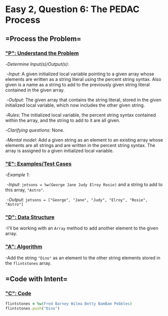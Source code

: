# Easy 2, Question 6: The PEDAC Process



## =Process the Problem=



### <u>"P": Understand the Problem</u>



-*Determine Input(s)/Output(s)*:

​	-*Input*: A given initialized local variable pointing to a given array whose elements are written as a string literal using the percent string syntax. Also given is a name as a string to add to the previously given string literal contained in the given array.

​	-*Output*: The given array that contains the string literal, stored in the given initialized local variable, which now includes the other given string.



-*Rules*: The initialized local variable, the percent string syntax contained within the array, and the string to add to it are all given.



-*Clarifying questions*: None.



-*Mental model*: Add a given string as an element to an existing array whose elements are all strings and are written in the percent string syntax. The array is assigned to a given initialized local variable.



### <u>"E": Examples/Test Cases</u>



-*Example 1*: 

​	-*Input*: ```jetsons = %w(George Jane Judy Elroy Rosie)``` and a string to add to this array, ```"Astro"```.

​	-*Output*: ```jetsons = ["George", "Jane", "Judy", "Elroy", "Rosie", "Astro"]```



### <u>"D": Data Structure</u>



-I'll be working with an ```Array``` method to add another element to the given array.



### <u>"A": Algorithm</u>



-Add the string ```"Dino"``` as an element to the other string elements stored in the ```flintstones``` array.



## =Code with Intent=



### <u>"C": Code</u>



```ruby
flintstones = %w(Fred Barney Wilma Betty BamBam Pebbles)
flintstones.push("Dino")
```

